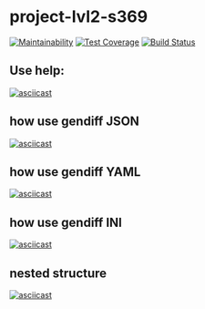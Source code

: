# project-lvl2-s369

[![Maintainability](https://api.codeclimate.com/v1/badges/d5768901931a494e8864/maintainability)](https://codeclimate.com/github/KyznecSPM/project-lvl2-s369/maintainability)
[![Test Coverage](https://api.codeclimate.com/v1/badges/d5768901931a494e8864/test_coverage)](https://codeclimate.com/github/KyznecSPM/project-lvl2-s369/test_coverage)
[![Build Status](https://travis-ci.org/KyznecSPM/project-lvl2-s369.svg?branch=master)](https://travis-ci.org/KyznecSPM/project-lvl2-s369)


## Use help:

[![asciicast](https://asciinema.org/a/B1dOviUUfA2LGfWbAWaNtd1gy.svg)](https://asciinema.org/a/B1dOviUUfA2LGfWbAWaNtd1gy)

## how use gendiff JSON

[![asciicast](https://asciinema.org/a/avtaUksJlWhoHxV1uKoIvZj4k.svg)](https://asciinema.org/a/avtaUksJlWhoHxV1uKoIvZj4k)

## how use gendiff YAML

[![asciicast](https://asciinema.org/a/9O3iED25lP3VNhSvGIxJPNj3U.svg)](https://asciinema.org/a/9O3iED25lP3VNhSvGIxJPNj3U)

## how use gendiff INI

[![asciicast](https://asciinema.org/a/8WzNCr10ZwHm6i46fxVR7OB5L.svg)](https://asciinema.org/a/8WzNCr10ZwHm6i46fxVR7OB5L)

## nested structure

[![asciicast](https://asciinema.org/a/oo2I1rDOWBE93EonGyqDv9hyJ.svg)](https://asciinema.org/a/oo2I1rDOWBE93EonGyqDv9hyJ)
